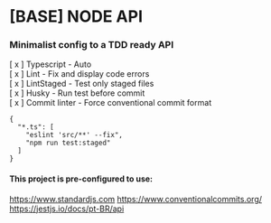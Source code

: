 # [BASE] NODE API
### Minimalist config to a TDD ready API

[ x ] Typescript - Auto   
[ x ] Lint - Fix and display code errors  
[ x ] LintStaged - Test only staged files  
[ x ] Husky - Run test before commit  
[ x ] Commit linter - Force conventional commit format
```
{
  "*.ts": [
    "eslint 'src/**' --fix",
    "npm run test:staged"
  ]
}
```

#### This project is pre-configured to use:

https://www.standardjs.com
https://www.conventionalcommits.org/
https://jestjs.io/docs/pt-BR/api